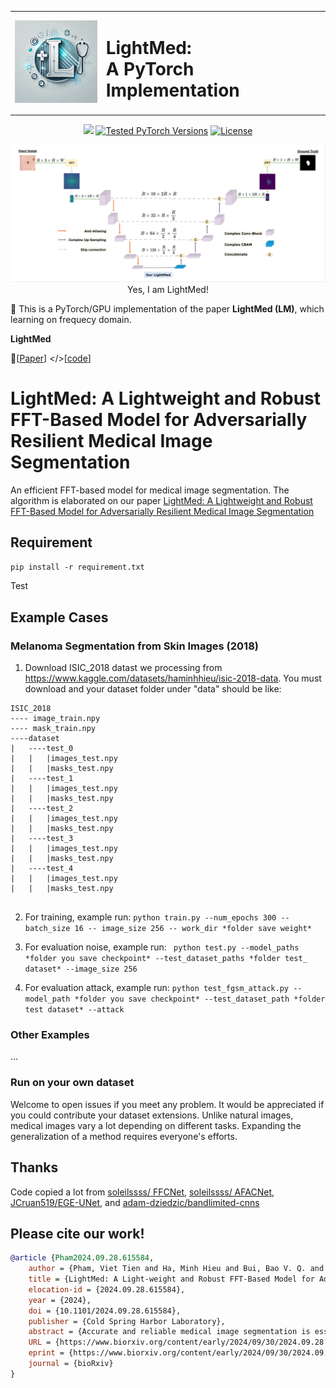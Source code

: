 <div align="center">
  <table>
    <tr>
      <td><img src="logo.jpg" width="150"></td>
      <td><h1>LightMed: <br>A PyTorch Implementation</h1></td>
    </tr>
  </table>
</div>

<p align="center">
<a href="https://arxiv.org/abs/" alt="arXiv">
    <img src="https://img.shields.io/badge/arXiv-2409.10594-b31b1b.svg?style=flat" /></a>
      <a href="https://pytorch.org/"><img src="https://img.shields.io/badge/PyTorch-1.x %20%7C%202.x-673ab7.svg" alt="Tested PyTorch Versions"></a>
  <a href="https://opensource.org/licenses/MIT"><img src="https://img.shields.io/badge/License-MIT-4caf50.svg" alt="License"></a>
</p>

<p align="center">
<img src="LightMed.jpg" width="600"> <br>
Yes, I am LightMed!
</p>

🎉 This is a PyTorch/GPU implementation of the paper **LightMed (LM)**, which learning on frequecy domain.

**LightMed**

 📝[[Paper](https://www.biorxiv.org/content/10.1101/2024.09.28.615584v1.full.pdf)] </>[[code](https://github.com/HySonLab/LightMed)]

# LightMed: A Lightweight and Robust FFT-Based Model for Adversarially Resilient Medical Image Segmentation
An efficient FFT-based model for medical image segmentation. The algorithm is elaborated on our paper [LightMed: A Lightweight and Robust FFT-Based Model for Adversarially Resilient Medical Image Segmentation](https://www.biorxiv.org/content/10.1101/2024.09.28.615584v1.full.pdf)

## Requirement

``pip install -r requirement.txt``

Test

## Example Cases
### Melanoma Segmentation from Skin Images (2018)
1. Download ISIC_2018 datast we processing from https://www.kaggle.com/datasets/haminhhieu/isic-2018-data. You must download and your dataset folder under "data" should be like:

~~~
ISIC_2018
---- image_train.npy  
---- mask_train.npy 
----dataset
|   ----test_0
|   |   |images_test.npy
|   |   |masks_test.npy
|   ----test_1
|   |   |images_test.npy
|   |   |masks_test.npy
|   ----test_2
|   |   |images_test.npy
|   |   |masks_test.npy
|   ----test_3
|   |   |images_test.npy
|   |   |masks_test.npy       
|   ----test_4
|   |   |images_test.npy
|   |   |masks_test.npy 
 
~~~
    
2. For training, example run: ``python train.py --num_epochs 300 --batch_size 16 -- image_size 256 -- work_dir *folder save weight*``

3. For evaluation noise, example run: `` python test.py --model_paths *folder you save checkpoint* --test_dataset_paths *folder test_ dataset* --image_size 256``

4. For evaluation attack, example run: ``python test_fgsm_attack.py --model_path *folder you save checkpoint* --test_dataset_path *folder test dataset* --attack``

### Other Examples
...
### Run on  your own dataset
Welcome to open issues if you meet any problem. It would be appreciated if you could contribute your dataset extensions. Unlike natural images, medical images vary a lot depending on different tasks. Expanding the generalization of a method requires everyone's efforts.

## Thanks
Code copied a lot from [soleilssss/ FFCNet](https://github.com/soleilssss/FFCNet), [soleilssss/ AFACNet](https://github.com/soleilssss/AFACNet), [JCruan519/EGE-UNet](https://github.com/JCruan519/EGE-UNet), and [adam-dziedzic/bandlimited-cnns](https://github.com/adam-dziedzic/bandlimited-cnns)

## Please cite our work!

```bibtex
@article {Pham2024.09.28.615584,
	author = {Pham, Viet Tien and Ha, Minh Hieu and Bui, Bao V. Q. and Hy, Truong Son},
	title = {LightMed: A Light-weight and Robust FFT-Based Model for Adversarially Resilient Medical Image Segmentation},
	elocation-id = {2024.09.28.615584},
	year = {2024},
	doi = {10.1101/2024.09.28.615584},
	publisher = {Cold Spring Harbor Laboratory},
	abstract = {Accurate and reliable medical image segmentation is essential for computer-aided diagnosis and formulating appropriate treatment plans. However, real-world challenges such as suboptimal image quality and computational resource constraints hinder the effective deployment of deep learning-based segmentation models. To address these issues, we propose LightMed, a novel efficient neural architecture based on Fast Fourier Transform (FFT). Different from prior works, our model directly learns on the frequency domain, harnessing its resilience to noise and uneven brightness, which common artifacts found in medical images. By focusing on low-frequency image components, we significantly reduce computational complexity while preserving essential image features. Our deep learning architecture extracts discriminative features directly from the Fourier domain, leading to improved segmentation accuracy and robustness compared to traditional spatial domain methods. Additionally, we propose a new benchmark incorporating various levels of Gaussian noise to assess susceptibility to noise attacks. The experimental results demonstrate that LightMed not only effectively eliminates noise and consistently achieves accurate image segmentation but also shows robust resistance to imperceptible adversarial attacks compared to other baseline models. Our new benchmark datasets and source code are publicly available at https://github.com/HySonLab/LightMedCompeting Interest StatementThe authors have declared no competing interest.},
	URL = {https://www.biorxiv.org/content/early/2024/09/30/2024.09.28.615584},
	eprint = {https://www.biorxiv.org/content/early/2024/09/30/2024.09.28.615584.full.pdf},
	journal = {bioRxiv}
}
```

